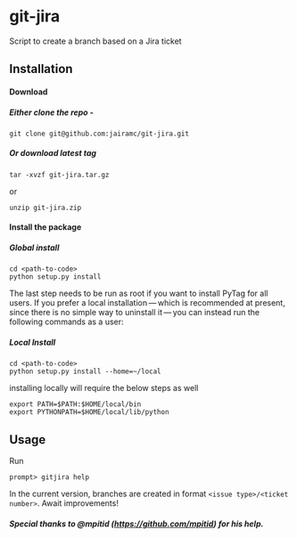 git-jira
========

Script to create a branch based on a Jira ticket

Installation
---------------
#### Download

##### Either clone the repo - 
```console
git clone git@github.com:jairamc/git-jira.git 
```

##### Or download latest tag
```console
tar -xvzf git-jira.tar.gz
```
or
```console
unzip git-jira.zip
```

#### Install the package

##### Global install
```console
cd <path-to-code>
python setup.py install
```
The last step needs to be run as root if you want to install PyTag for all users. If you prefer a local installation — which is recommended at present, since there is no simple way to uninstall it — you can instead run the following commands as a user:

##### Local Install
```console
cd <path-to-code>
python setup.py install --home=~/local
```
installing locally will require the below steps as well 

```console
export PATH=$PATH:$HOME/local/bin
export PYTHONPATH=$HOME/local/lib/python
```


Usage
---------------
Run 
```console
prompt> gitjira help
```
In the current version, branches are created in format ```<issue type>/<ticket number>```. Await improvements!


##### Special thanks to @mpitid (https://github.com/mpitid) for his help. 
